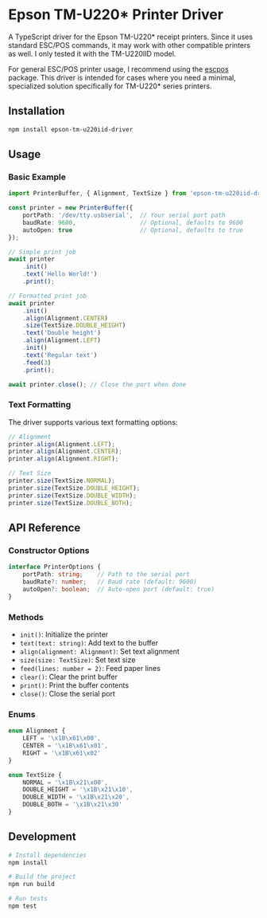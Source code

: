 # Epson TM-U220* Printer Driver

A TypeScript driver for the Epson TM-U220* receipt printers. Since it uses standard ESC/POS commands, it may work with other compatible printers as well. I only tested it with the TM-U220IID model.

For general ESC/POS printer usage, I recommend using the [escpos](https://www.npmjs.com/package/escpos) package. This driver is intended for cases where you need a minimal, specialized solution specifically for TM-U220* series printers.

## Installation

```bash
npm install epson-tm-u220iid-driver
```

## Usage

### Basic Example

```typescript
import PrinterBuffer, { Alignment, TextSize } from 'epson-tm-u220iid-driver';

const printer = new PrinterBuffer({
    portPath: '/dev/tty.usbserial',  // Your serial port path
    baudRate: 9600,                  // Optional, defaults to 9600
    autoOpen: true                   // Optional, defaults to true
});

// Simple print job
await printer
    .init()
    .text('Hello World!')
    .print();

// Formatted print job
await printer
    .init()
    .align(Alignment.CENTER)
    .size(TextSize.DOUBLE_HEIGHT)
    .text('Double height')
    .align(Alignment.LEFT)
    .init()
    .text('Regular text')
    .feed(3)
    .print();

await printer.close(); // Close the port when done
```

### Text Formatting

The driver supports various text formatting options:

```typescript
// Alignment
printer.align(Alignment.LEFT);
printer.align(Alignment.CENTER);
printer.align(Alignment.RIGHT);

// Text Size
printer.size(TextSize.NORMAL);
printer.size(TextSize.DOUBLE_HEIGHT);
printer.size(TextSize.DOUBLE_WIDTH);
printer.size(TextSize.DOUBLE_BOTH);
```

## API Reference

### Constructor Options

```typescript
interface PrinterOptions {
    portPath: string;    // Path to the serial port
    baudRate?: number;   // Baud rate (default: 9600)
    autoOpen?: boolean;  // Auto-open port (default: true)
}
```

### Methods

- `init()`: Initialize the printer
- `text(text: string)`: Add text to the buffer
- `align(alignment: Alignment)`: Set text alignment
- `size(size: TextSize)`: Set text size
- `feed(lines: number = 2)`: Feed paper lines
- `clear()`: Clear the print buffer
- `print()`: Print the buffer contents
- `close()`: Close the serial port

### Enums

```typescript
enum Alignment {
    LEFT = '\x1B\x61\x00',
    CENTER = '\x1B\x61\x01',
    RIGHT = '\x1B\x61\x02'
}

enum TextSize {
    NORMAL = '\x1B\x21\x00',
    DOUBLE_HEIGHT = '\x1B\x21\x10',
    DOUBLE_WIDTH = '\x1B\x21\x20',
    DOUBLE_BOTH = '\x1B\x21\x30'
}
```

## Development

```bash
# Install dependencies
npm install

# Build the project
npm run build

# Run tests
npm test
```